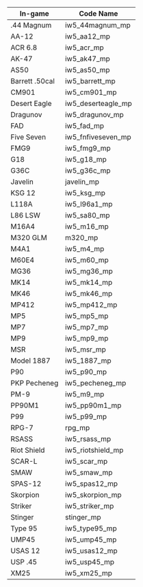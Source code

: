 | In-game       | Code Name   |
|------------|----------------|
| .44 Magnum    | iw5_44magnum_mp
| AA-12         | iw5_aa12_mp
| ACR 6.8       | iw5_acr_mp
| AK-47         | iw5_ak47_mp
| AS50          | iw5_as50_mp
| Barrett .50cal | iw5_barrett_mp
| CM901         | iw5_cm901_mp
| Desert Eagle  | iw5_deserteagle_mp
| Dragunov      | iw5_dragunov_mp
| FAD           | iw5_fad_mp
| Five Seven    | iw5_fnfiveseven_mp
| FMG9          | iw5_fmg9_mp
| G18           | iw5_g18_mp
| G36C          | iw5_g36c_mp
| Javelin       | javelin_mp
| KSG 12        | iw5_ksg_mp
| L118A         | iw5_l96a1_mp
| L86 LSW       | iw5_sa80_mp
| M16A4         | iw5_m16_mp
| M320 GLM      | m320_mp
| M4A1          | iw5_m4_mp
| M60E4         | iw5_m60_mp
| MG36          | iw5_mg36_mp
| MK14          | iw5_mk14_mp
| MK46          | iw5_mk46_mp
| MP412         | iw5_mp412_mp
| MP5           | iw5_mp5_mp
| MP7           | iw5_mp7_mp
| MP9           | iw5_mp9_mp
| MSR           | iw5_msr_mp
| Model 1887    | iw5_1887_mp
| P90           | iw5_p90_mp
| PKP Pecheneg  | iw5_pecheneg_mp
| PM-9          | iw5_m9_mp
| PP90M1        | iw5_pp90m1_mp
| P99           | iw5_p99_mp
| RPG-7         | rpg_mp
| RSASS         | iw5_rsass_mp
| Riot Shield   | iw5_riotshield_mp
| SCAR-L        | iw5_scar_mp
| SMAW          | iw5_smaw_mp
| SPAS-12       | iw5_spas12_mp
| Skorpion      | iw5_skorpion_mp
| Striker       | iw5_striker_mp
| Stinger       | stinger_mp
| Type 95       | iw5_type95_mp
| UMP45         | iw5_ump45_mp
| USAS 12       | iw5_usas12_mp
| USP .45       | iw5_usp45_mp
| XM25          | iw5_xm25_mp
